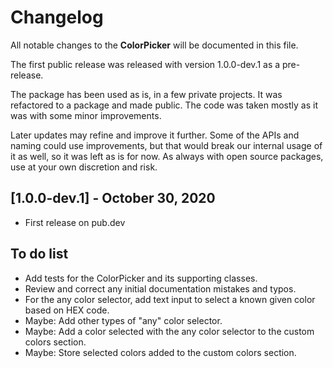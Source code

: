 # Changelog

All notable changes to the **ColorPicker** will be documented in this file.

The first public release was released with version 1.0.0-dev.1 as a pre-release.

The package has been used as is, in a few private projects. It was refactored to a package and made public. The code was taken mostly as it was with some minor improvements.

Later updates may refine and improve it further. Some of the APIs and naming could use improvements, but that would break our internal usage of it as well, so it was left as is for now. As always with open source packages, use at your own discretion and risk.

## [1.0.0-dev.1] - October 30, 2020

* First release on pub.dev

## To do list

* Add tests for the ColorPicker and its supporting classes.
* Review and correct any initial documentation mistakes and typos.
* For the any color selector, add text input to select a known given color based on HEX code.
* Maybe: Add other types of "any" color selector.
* Maybe: Add a color selected with the any color selector to the custom colors section.
* Maybe: Store selected colors added to the custom colors section.
